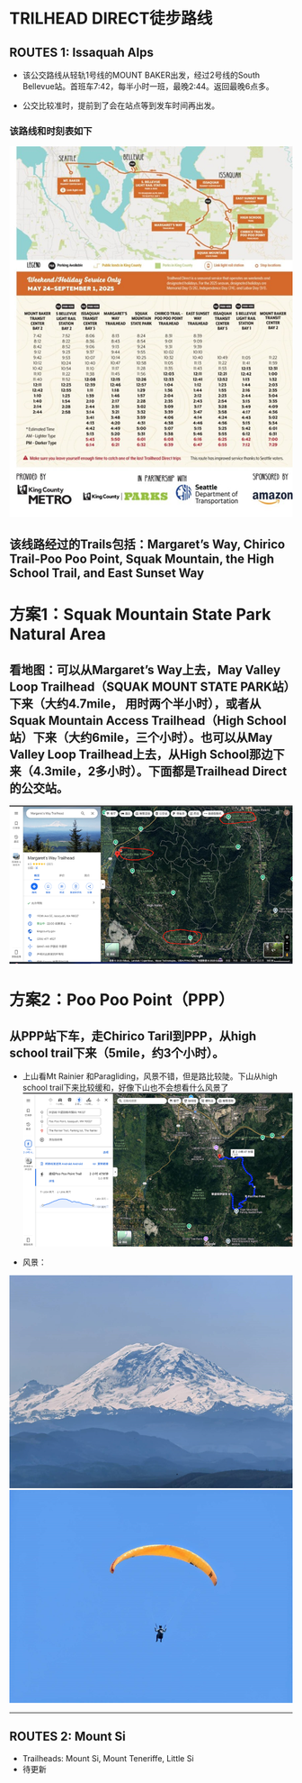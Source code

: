 # TRILHEAD DIRECT徒步路线

## ROUTES 1: Issaquah Alps
* 该公交路线从轻轨1号线的MOUNT BAKER出发，经过2号线的South Bellevue站。首班车7:42，每半小时一班，最晚2:44。返回最晚6点多。

* 公交比较准时，提前到了会在站点等到发车时间再出发。

### 该路线和时刻表如下
![alt text](image-1.png)

## 该线路经过的Trails包括：Margaret’s Way, Chirico Trail-Poo Poo Point, Squak Mountain, the High School Trail, and East Sunset Way

# 方案1：Squak Mountain State Park Natural Area
## 看地图：可以从Margaret’s Way上去，May Valley Loop Trailhead（SQUAK MOUNT STATE PARK站）下来（大约4.7mile， 用时两个半小时），或者从 Squak Mountain Access Trailhead（High School站）下来（大约6mile，三个小时）。也可以从May Valley Loop Trailhead上去，从High School那边下来（4.3mile，2多小时）。下面都是Trailhead Direct的公交站。

![alt text](image-2.png)

# 方案2：Poo Poo Point（PPP）
## 从PPP站下车，走Chirico Taril到PPP，从high school trail下来（5mile，约3个小时）。
* 上山看Mt Rainier 和Paragliding，风景不错，但是路比较陡。下山从high school trail下来比较缓和，好像下山也不会想看什么风景了
![alt text](image-3.png)

* 风景：

![alt text](image-4.png)
![alt text](image-5.png)

---

## ROUTES 2: Mount Si

* Trailheads: Mount Si, Mount Teneriffe, Little Si
* 待更新